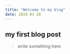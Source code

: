 ```yaml
---
title: "Welcome to my blog"
date: 2019-01-20
---
```


## my first blog post

> write something here
